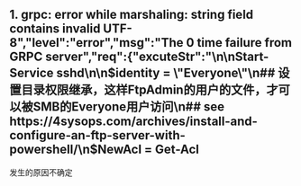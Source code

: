 ## 1. grpc: error while marshaling: string field contains invalid UTF-8","level":"error","msg":"The 0 time failure from GRPC server","req":{"excuteStr":"\n\nStart-Service sshd\n\n$identity = \"Everyone\"\n## 设置目录权限继承，这样FtpAdmin的用户的文件，才可以被SMB的Everyone用户访问\n## see https://4sysops.com/archives/install-and-configure-an-ftp-server-with-powershell/\n$NewAcl = Get-Acl

发生的原因不确定